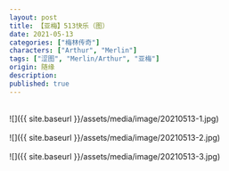 ```yaml
---
layout: post
title: 【亚梅】513快乐（图）
date: 2021-05-13
categories: ["梅林传奇"]
characters: ["Arthur", "Merlin"]
tags: ["涩图", "Merlin/Arthur", "亚梅"]
origin: 随缘
description: 
published: true
---
```


<br>
![]({{ site.baseurl }}/assets/media/image/20210513-1.jpg)
<br><br>
![]({{ site.baseurl }}/assets/media/image/20210513-2.jpg)
<br><br>
![]({{ site.baseurl }}/assets/media/image/20210513-3.jpg)

